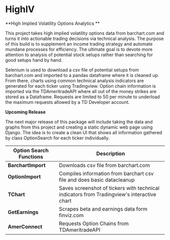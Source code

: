 # HighIV

**High Implied Volatility Options Analytics **

This project takes high implied volatility options data from barchart.com and turns it into actionable trading decisions via technical analysis. The
purpose of this build is to supplement an income trading strategy and automate mundane processes for efficiency. The ultimate goal is to devote more attention
to analysis of potential stock setups rather than searching for good setups hand by hand. 

Selenium is used to download a csv file of potential setups from barchart.com and imported to a pandas dataframe where it is cleaned up. From there, charts
using common technical analysis indicators are generated for each ticker using Tradingview. Option chain information is imported via the TDAmeritradeAPI where
all out of the money strikes are stored as a Dataframe. Requests are limited to 50 per minute to underload the maximum requests allowed by a TD Developer account.

**Upcoming Release**

The next major release of this package will include taking the data and graphs from this project and creating a static dynamic web page using Django.
The idea is to create a clean UI that shows all information gathered by class OptionSearch for each ticker individually.


| Option Search Functions | Description |
|---------------------------|---------------------------|
|     **BarchartImport**                   |      Downloads csv file from barchart.com             |
|     **OptionImport**                   |      Compiles information from barchart csv file and does basic datacleanup            |
|     **TChart**                   |      Saves screenshot of tickers with technical indicators from Tradingview's interactive chart            |
|     **GetEarnings**                   |      Scrapes beta and earnings data form finviz.com             |
|     **AmerConnect**                   |      Requests Option Chains from TDAmeritradeAPI            |



